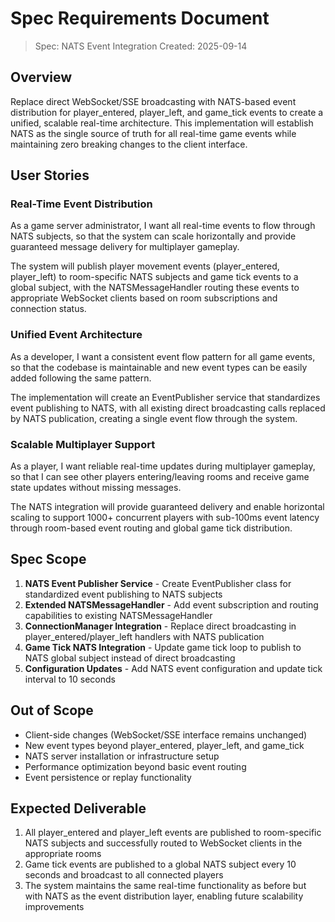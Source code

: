 # Spec Requirements Document

> Spec: NATS Event Integration
> Created: 2025-09-14

## Overview

Replace direct WebSocket/SSE broadcasting with NATS-based event distribution for player_entered, player_left, and game_tick events to create a unified, scalable real-time architecture. This implementation will establish NATS as the single source of truth for all real-time game events while maintaining zero breaking changes to the client interface.

## User Stories

### Real-Time Event Distribution

As a game server administrator, I want all real-time events to flow through NATS subjects, so that the system can scale horizontally and provide guaranteed message delivery for multiplayer gameplay.

The system will publish player movement events (player_entered, player_left) to room-specific NATS subjects and game tick events to a global subject, with the NATSMessageHandler routing these events to appropriate WebSocket clients based on room subscriptions and connection status.

### Unified Event Architecture

As a developer, I want a consistent event flow pattern for all game events, so that the codebase is maintainable and new event types can be easily added following the same pattern.

The implementation will create an EventPublisher service that standardizes event publishing to NATS, with all existing direct broadcasting calls replaced by NATS publication, creating a single event flow through the system.

### Scalable Multiplayer Support

As a player, I want reliable real-time updates during multiplayer gameplay, so that I can see other players entering/leaving rooms and receive game state updates without missing messages.

The NATS integration will provide guaranteed delivery and enable horizontal scaling to support 1000+ concurrent players with sub-100ms event latency through room-based event routing and global game tick distribution.

## Spec Scope

1. **NATS Event Publisher Service** - Create EventPublisher class for standardized event publishing to NATS subjects
2. **Extended NATSMessageHandler** - Add event subscription and routing capabilities to existing NATSMessageHandler
3. **ConnectionManager Integration** - Replace direct broadcasting in player_entered/player_left handlers with NATS publication
4. **Game Tick NATS Integration** - Update game tick loop to publish to NATS global subject instead of direct broadcasting
5. **Configuration Updates** - Add NATS event configuration and update tick interval to 10 seconds

## Out of Scope

- Client-side changes (WebSocket/SSE interface remains unchanged)
- New event types beyond player_entered, player_left, and game_tick
- NATS server installation or infrastructure setup
- Performance optimization beyond basic event routing
- Event persistence or replay functionality

## Expected Deliverable

1. All player_entered and player_left events are published to room-specific NATS subjects and successfully routed to WebSocket clients in the appropriate rooms
2. Game tick events are published to a global NATS subject every 10 seconds and broadcast to all connected players
3. The system maintains the same real-time functionality as before but with NATS as the event distribution layer, enabling future scalability improvements
